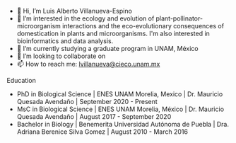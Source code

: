 - 👋 Hi, I’m Luis Alberto Villanueva-Espino
- 👀 I’m interested in the ecology and evolution of plant-pollinator-microorganism interactions and the eco-evolutionary consequences of domestication in plants and microorganisms. I'm also interested in bioinformatics and data analysis.
- 🌱 I’m currently studying a graduate program in UNAM, México 
- 💞️ I’m looking to collaborate on 
- 📫 How to reach me: lvillanueva@cieco.unam.mx

Education
- PhD in Biological Science | ENES UNAM Morelia, Mexico | Dr. Mauricio Quesada Avendaño | September 2020 - Present
- MsC in Biological Science | ENES UNAM Morelia, México | Dr. Mauricio Quesada Avendaño | August 2017 - September 2020
- Bachelor in Biology | Benemerita Universidad Autónoma de Puebla | Dra. Adriana Berenice Silva Gomez | August 2010 - March 2016 
<!---
luisal21/luisal21 is a ✨ special ✨ repository because its `README.md` (this file) appears on your GitHub profile.
You can click the Preview link to take a look at your changes.
--->
